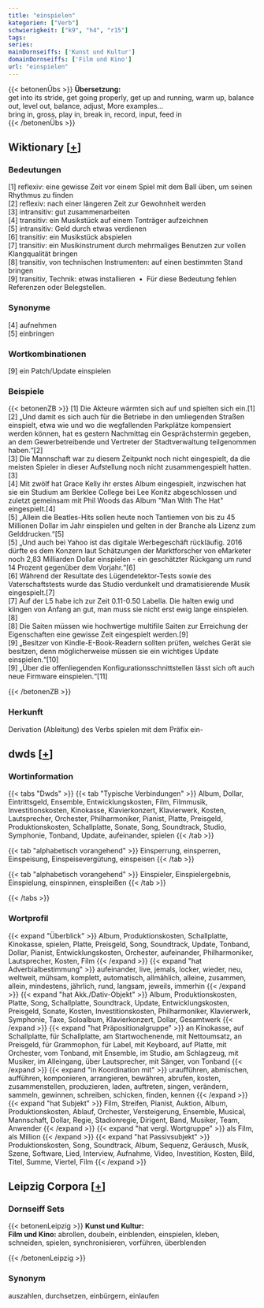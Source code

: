 ```yaml
---
title: "einspielen"
kategorien: ["Verb"]
schwierigkeit: ["k9", "h4", "r15"]
tags:
series:
mainDornseiffs: ['Kunst und Kultur']
domainDornseiffs: ['Film und Kino']
url: "einspielen"
---
```


{{< betonenÜbs >}}
**Übersetzung:**  
get into its stride, get going properly, get up and running, warm up, balance out, level out, balance, adjust, More examples...  
bring in, gross, play in, break in, record, input, feed in  
{{< /betonenÜbs >}}

## Wiktionary [[+](https://de.wiktionary.org/wiki/einspielen)]

### Bedeutungen
[1] reflexiv: eine gewisse Zeit vor einem Spiel mit dem Ball üben, um seinen Rhythmus zu finden  
[2] reflexiv: nach einer längeren Zeit zur Gewohnheit werden  
[3] intransitiv: gut zusammenarbeiten  
[4] transitiv: ein Musikstück auf einem Tonträger aufzeichnen  
[5] intransitiv: Geld durch etwas verdienen  
[6] transitiv: ein Musikstück abspielen  
[7] transitiv: ein Musikinstrument durch mehrmaliges Benutzen zur vollen Klangqualität bringen  
[8] transitiv, von technischen Instrumenten: auf einen bestimmten Stand bringen  
[9] transitiv, Technik: etwas installieren  •  Für diese Bedeutung fehlen Referenzen oder Belegstellen.  

### Synonyme
[4] aufnehmen  
[5] einbringen  

### Wortkombinationen
[9] ein Patch/Update einspielen  

### Beispiele
{{< betonenZB >}}
[1] Die Akteure wärmten sich auf und spielten sich ein.[1]  
[2] „Und damit es sich auch für die Betriebe in den umliegenden Straßen einspielt, etwa wie und wo die wegfallenden Parkplätze kompensiert werden können, hat es gestern Nachmittag ein Gesprächstermin gegeben, an dem Gewerbetreibende und Vertreter der Stadtverwaltung teilgenommen haben.“[2]  
[3] Die Mannschaft war zu diesem Zeitpunkt noch nicht eingespielt, da die meisten Spieler in dieser Aufstellung noch nicht zusammengespielt hatten.[3]  
[4] Mit zwölf hat Grace Kelly ihr erstes Album eingespielt, inzwischen hat sie ein Studium am Berklee College bei Lee Konitz abgeschlossen und zuletzt gemeinsam mit Phil Woods das Album "Man With The Hat" eingespielt.[4]  
[5] „Allein die Beatles-Hits sollen heute noch Tantiemen von bis zu 45 Millionen Dollar im Jahr einspielen und gelten in der Branche als Lizenz zum Gelddrucken.“[5]  
[5] „Und auch bei Yahoo ist das digitale Werbegeschäft rückläufig. 2016 dürfte es dem Konzern laut Schätzungen der Marktforscher von eMarketer noch 2,83 Milliarden Dollar einspielen - ein geschätzter Rückgang um rund 14 Prozent gegenüber dem Vorjahr.“[6]  
[6] Während der Resultate des Lügendetektor-Tests sowie des Vaterschaftstests wurde das Studio verdunkelt und dramatisierende Musik eingespielt.[7]  
[7] Auf der L5 habe ich zur Zeit 0.11-0.50 Labella. Die halten ewig und klingen von Anfang an gut, man muss sie nicht erst ewig lange einspielen.[8]  
[8] Die Saiten müssen wie hochwertige multifile Saiten zur Erreichung der Eigenschaften eine gewisse Zeit eingespielt werden.[9]  
[9] „Besitzer von Kindle-E-Book-Readern sollten prüfen, welches Gerät sie besitzen, denn möglicherweise müssen sie ein wichtiges Update einspielen.“[10]  
[9] „Über die offenliegenden Konfigurationsschnittstellen lässt sich oft auch neue Firmware einspielen.“[11]  

{{< /betonenZB >}}
### Herkunft
Derivation (Ableitung) des Verbs spielen mit dem Präfix ein-  



## dwds [[+](https://www.dwds.de/wb/einspielen)]

### Wortinformation
{{< tabs "Dwds" >}}
{{< tab "Typische Verbindungen" >}}
Album, Dollar, Eintrittsgeld, Ensemble, Entwicklungskosten, Film, Filmmusik, Investitionskosten, Kinokasse, Klavierkonzert, Klavierwerk, Kosten, Lautsprecher, Orchester, Philharmoniker, Pianist, Platte, Preisgeld, Produktionskosten, Schallplatte, Sonate, Song, Soundtrack, Studio, Symphonie, Tonband, Update, aufeinander, spielen
{{< /tab >}}

{{< tab "alphabetisch vorangehend" >}}
Einsperrung, einsperren, Einspeisung, Einspeisevergütung, einspeisen
{{< /tab >}}

{{< tab "alphabetisch vorangehend" >}}
Einspieler, Einspielergebnis, Einspielung, einspinnen, einspleißen
{{< /tab >}}

{{< /tabs >}}

### Wortprofil
{{< expand "Überblick" >}} Album, Produktionskosten, Schallplatte, Kinokasse, spielen, Platte, Preisgeld, Song, Soundtrack, Update, Tonband, Dollar, Pianist, Entwicklungskosten, Orchester, aufeinander, Philharmoniker, Lautsprecher, Kosten, Film {{< /expand >}}
{{< expand "hat Adverbialbestimmung" >}} aufeinander, live, jemals, locker, wieder, neu, weltweit, mühsam, komplett, automatisch, allmählich, alleine, zusammen, allein, mindestens, jährlich, rund, langsam, jeweils, immerhin {{< /expand >}}
{{< expand "hat Akk./Dativ-Objekt" >}} Album, Produktionskosten, Platte, Song, Schallplatte, Soundtrack, Update, Entwicklungskosten, Preisgeld, Sonate, Kosten, Investitionskosten, Philharmoniker, Klavierwerk, Symphonie, Taxe, Soloalbum, Klavierkonzert, Dollar, Gesamtwerk {{< /expand >}}
{{< expand "hat Präpositionalgruppe" >}} an Kinokasse, auf Schallplatte, für Schallplatte, am Startwochenende, mit Nettoumsatz, an Preisgeld, für Grammophon, für Label, mit Keyboard, auf Platte, mit Orchester, vom Tonband, mit Ensemble, im Studio, am Schlagzeug, mit Musiker, im Alleingang, über Lautsprecher, mit Sänger, von Tonband {{< /expand >}}
{{< expand "in Koordination mit" >}} uraufführen, abmischen, aufführen, komponieren, arrangieren, bewähren, abrufen, kosten, zusammenstellen, produzieren, laden, auftreten, singen, verändern, sammeln, gewinnen, schreiben, schicken, finden, kennen {{< /expand >}}
{{< expand "hat Subjekt" >}} Film, Streifen, Pianist, Auktion, Album, Produktionskosten, Ablauf, Orchester, Versteigerung, Ensemble, Musical, Mannschaft, Dollar, Regie, Stadionregie, Dirigent, Band, Musiker, Team, Anwender {{< /expand >}}
{{< expand "hat vergl. Wortgruppe" >}} als Film, als Million {{< /expand >}}
{{< expand "hat Passivsubjekt" >}} Produktionskosten, Song, Soundtrack, Album, Sequenz, Geräusch, Musik, Szene, Software, Lied, Interview, Aufnahme, Video, Investition, Kosten, Bild, Titel, Summe, Viertel, Film {{< /expand >}}

## Leipzig Corpora [[+](https://corpora.uni-leipzig.de/en/res?word=einspielen&corpusId=deu_newscrawl-public_2018)]

### Dornseiff Sets
{{< betonenLeipzig >}}
**Kunst und Kultur:**  
**Film und Kino:** abrollen, doubeln, einblenden, einspielen, kleben, schneiden, spielen, synchronisieren, vorführen, überblenden  

{{< /betonenLeipzig >}}

### Synonym
auszahlen, durchsetzen, einbürgern, einlaufen

